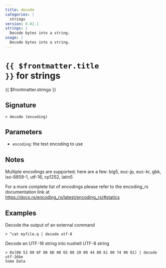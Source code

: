 ```yaml
---
title: decode
categories: |
  strings
version: 0.82.1
strings: |
  Decode bytes into a string.
usage: |
  Decode bytes into a string.
---
```


# <code>{{ $frontmatter.title }}</code> for strings

<div class='command-title'>{{ $frontmatter.strings }}</div>

## Signature

```> decode (encoding)```

## Parameters

 -  `encoding`: the text encoding to use

## Notes
Multiple encodings are supported; here are a few:
big5, euc-jp, euc-kr, gbk, iso-8859-1, utf-16, cp1252, latin5

For a more complete list of encodings please refer to the encoding_rs
documentation link at https://docs.rs/encoding_rs/latest/encoding_rs/#statics
## Examples

Decode the output of an external command
```shell
> ^cat myfile.q | decode utf-8

```

Decode an UTF-16 string into nushell UTF-8 string
```shell
> 0x[00 53 00 6F 00 6D 00 65 00 20 00 44 00 61 00 74 00 61] | decode utf-16be
Some Data
```
